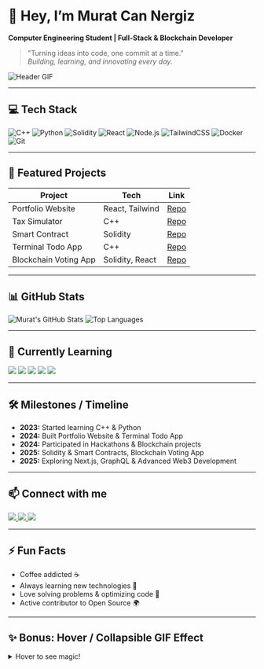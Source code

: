 # 👋 Hey, I’m Murat Can Nergiz
**Computer Engineering Student | Full-Stack & Blockchain Developer**  

> "Turning ideas into code, one commit at a time."  
> *Building, learning, and innovating every day.*

![Header GIF](https://media.giphy.com/media/l3q2IpF5q0d0r3uAo/giphy.gif)

---

## 💻 Tech Stack
<div>
  <img src="https://img.shields.io/badge/C++-00599C?style=for-the-badge&logo=c%2B%2B&logoColor=white" alt="C++"/>
  <img src="https://img.shields.io/badge/Python-3776AB?style=for-the-badge&logo=python&logoColor=white" alt="Python"/>
  <img src="https://img.shields.io/badge/Solidity-363636?style=for-the-badge&logo=ethereum&logoColor=white" alt="Solidity"/>
  <img src="https://img.shields.io/badge/React-61DAFB?style=for-the-badge&logo=react&logoColor=black" alt="React"/>
  <img src="https://img.shields.io/badge/Node.js-339933?style=for-the-badge&logo=node.js&logoColor=white" alt="Node.js"/>
  <img src="https://img.shields.io/badge/TailwindCSS-06B6D4?style=for-the-badge&logo=tailwind-css&logoColor=white" alt="TailwindCSS"/>
  <img src="https://img.shields.io/badge/Docker-2496ED?style=for-the-badge&logo=docker&logoColor=white" alt="Docker"/>
  <img src="https://img.shields.io/badge/Git-F05032?style=for-the-badge&logo=git&logoColor=white" alt="Git"/>
</div>

---

## 🚀 Featured Projects
| Project | Tech | Link |
|---------|------|------|
| Portfolio Website | React, Tailwind | [Repo](https://github.com/codcreater1/portfolio) |
| Tax Simulator | C++ | [Repo](https://github.com/codcreater1/tax-simulator) |
| Smart Contract | Solidity | [Repo](https://github.com/codcreater1/solidity-project) |
| Terminal Todo App | C++ | [Repo](https://github.com/codcreater1/terminal-todo) |
| Blockchain Voting App | Solidity, React | [Repo](https://github.com/codcreater1/blockchain-voting) |

---

## 📊 GitHub Stats
<div>
  <img src="https://github-readme-stats.vercel.app/api?username=codcreater1&show_icons=true&theme=radical&count_private=true" alt="Murat's GitHub Stats"/>
  <img src="https://github-readme-stats.vercel.app/api/top-langs/?username=codcreater1&layout=compact&theme=radical" alt="Top Languages"/>
</div>

---

## 🌱 Currently Learning
<div>
  <img src="https://img.shields.io/badge/Solidity-363636?style=for-the-badge&logo=ethereum&logoColor=white"/>
  <img src="https://img.shields.io/badge/Next.js-000000?style=for-the-badge&logo=next.js&logoColor=white"/>
  <img src="https://img.shields.io/badge/Hardhat-FF6600?style=for-the-badge&logoColor=white"/>
  <img src="https://img.shields.io/badge/GraphQL-E10098?style=for-the-badge&logo=graphql&logoColor=white"/>
  <img src="https://img.shields.io/badge/TypeScript-3178C6?style=for-the-badge&logo=typescript&logoColor=white"/>
</div>

---

## 🛠️ Milestones / Timeline
- **2023:** Started learning C++ & Python  
- **2024:** Built Portfolio Website & Terminal Todo App  
- **2024:** Participated in Hackathons & Blockchain projects  
- **2025:** Solidity & Smart Contracts, Blockchain Voting App  
- **2025:** Exploring Next.js, GraphQL & Advanced Web3 Development  

---

## 📫 Connect with me
<div>
  <a href="https://linkedin.com/in/muratcannergiz">
    <img src="https://img.shields.io/badge/LinkedIn-MuratCan-blue?style=for-the-badge&logo=linkedin&logoColor=white"/>
  </a>
  <a href="https://github.com/codcreater1">
    <img src="https://img.shields.io/badge/GitHub-Profile-black?style=for-the-badge&logo=github&logoColor=white"/>
  </a>
  <a href="mailto:nergiz.muratcan@gmail.com">
    <img src="https://img.shields.io/badge/Email-nergiz.muratcan@gmail.com-red?style=for-the-badge&logo=gmail&logoColor=white"/>
  </a>
</div>

---

## ⚡ Fun Facts
- Coffee addicted ☕  
- Always learning new technologies 🚀  
- Love solving problems & optimizing code 🧠  
- Active contributor to Open Source 🌍  

---

## ✨ Bonus: Hover / Collapsible GIF Effect
<details>
<summary>Hover to see magic!</summary>
<img src="https://media.giphy.com/media/xT9IgG50Fb7Mi0prBC/giphy.gif" alt="Hover GIF" width="300"/>
</details>
